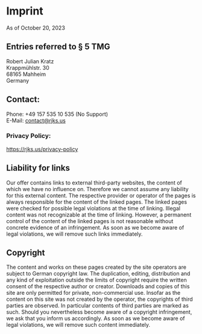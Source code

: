 <h1>Imprint</h1>
<p>As of October 20, 2023</p>

<h2>Entries referred to § 5 TMG</h2>
<p>
Robert Julian Kratz<br/>
Krappmühlstr. 30<br/>
68165 Mahheim<br/>
Germany<br/>
<p/>

<h2>Contact:</h2>
<p>
Phone: +49 157 535 10 535 (No Support)<br/>
E-Mail: <a href="/contact">contact@rjks.us</a><br/>
</p>

<h3>Privacy Policy:</h3>
<p><a href="/privacy-policy" target="_blank">https://rjks.us/privacy-policy</a></p>

<h2>Liability for links</h2>

<p>
Our offer contains links to external third-party websites, the content of which we have no influence on. Therefore we cannot assume any liability for this external content. The respective provider or operator of the pages is always responsible for the content of the linked pages. The linked pages were checked for possible legal violations at the time of linking. Illegal content was not recognizable at the time of linking. However, a permanent control of the content of the linked pages is not reasonable without concrete evidence of an infringement. As soon as we become aware of legal violations, we will remove such links immediately.

</p>
<h2>Copyright</h2>
<p>
The content and works on these pages created by the site operators are subject to German copyright law. The duplication, editing, distribution and any kind of exploitation outside the limits of copyright require the written consent of the respective author or creator. Downloads and copies of this site are only permitted for private, non-commercial use. Insofar as the content on this site was not created by the operator, the copyrights of third parties are observed. In particular contents of third parties are marked as such. Should you nevertheless become aware of a copyright infringement, we ask that you inform us accordingly. As soon as we become aware of legal violations, we will remove such content immediately.
</p>
